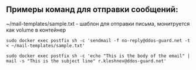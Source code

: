 ## Примеры команд для отправки сообщений:

~/mail-templates/sample.txt - шаблон для отправки письма, монитруется как volume в контейнер

```
sudo docker exec postfix sh -c 'sendmail -f no-reply@ddos-guard.net -t < ~/mail-templates/sample.txt'
```

```
sudo docker exec postfix sh -c 'echo "This is the body of the email" | mail -s "This is the subject line" r.kleshnev@ddos-guard.net'
```
